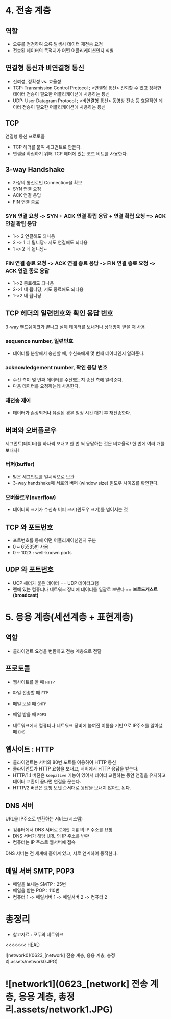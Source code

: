 # 4. 전송 계층

## 역할

- 오류를 점검하여 오류 발생시 데이터 재전송 요청
- 전송된 데이터의 목적지가 어떤 어플리케이션인지 식별



## 연결형 통신과 비연결형 통신

- 신뢰성, 정확성 vs. 효율성
- TCP: Transmission Control Protocol ; <연결형 통신> 신뢰할 수 있고 정확한 데이터 전송이 필요한 어플리케이션에 사용하는 통신
- UDP: User Datagram Protocol ; <비연결형 통신> 동영상 전송 등 효율적인 데이터 전송이 필요한 어플리케이션에 사용하는 통신



## TCP

연결형 통신 프로토콜

- TCP 헤더를 붙여 세그먼트로 만든다.
- 연결을 확립하기 위해 TCP 헤더에 있는 코드 비트를 사용한다.



## 3-way Handshake

- 가상의 통신로인 Connection을 확보
- SYN 연결 요청
- ACK 연결 응답
- FIN 연결 종료



### SYN 연결 요청 -> SYN + ACK 연결 확립 응답 + 연결 확립 요청 => ACK 연결 확립 응답

- 1-> 2 연결해도 되나용
- 2 -> 1 네 됩니당~ 저도 연결해도 되나용
- 1 -> 2 네 됩니당~



### FIN 연결 종료 요청 -> ACK 연결 종료 응답 -> FIN 연결 종료 요청 -> ACK 연결 종료 응답

- 1->2 종료해도 되나용
- 2->1 네 됩니당, 저도 종료해도 되나용
- 1->2 네 됩니당



## TCP 헤더의 일련번호와 확인 응답 번호

3-way 핸드쉐이크가 끝나고 실제 데이터를 보내거나 상대방이 받을 때 사용

### sequence number, 일련번호

- 데이터를 분할해서 송신할 때, 수신측에게 몇 번째 데이터인지 알려준다.

### acknowledgement number, 확인 응답 번호

- 수신 측이 몇 번째 데이터를 수신했는지 송신 측에 알려준다.
- 다음 데이터를 요청하는데 사용한다.

### 재전송 제어

- 데이터가 손상되거나 유실된 경우 일정 시간 대기 후 재전송한다.



## 버퍼와 오버플로우

세그먼트(데이터)를 하나씩 보내고 한 번 씩 응답하는 것은 비효율적! 한 번에 여러 개를 보내자!

### 버퍼(buffer)

- 받은 세그먼트를 일시적으로 보관
- 3-way handshake때 서로의 버퍼 (window size) 윈도우 사이즈를 확인한다.

### 오버플로우(overflow)

- 데이터의 크기가 수신측 버퍼 크키(윈도우 크기)를 넘어서는 것





## TCP 와 포트번호

- 포트번호를 통해 어떤 어플리케이션인지 구분
- 0 ~ 65535번 사용
- 0 ~ 1023 : well-known ports



## UDP 와 포트번호

- UCP 헤더가 붙은 데이터 == UDP 데이터그램
- 랜에 있는 컴퓨터나 네트워크 장비에 데이터를 일괄로 보낸다 == **브로드캐스트(broadcast)**







# 5. 응용 계층(세션계층 + 표현계층)

## 역할

- 클라이언트 요청을 변환하고 전송 계층으로 전달



## 프로토콜

- 웹사이트를 볼 때 `HTTP`
- 파일 전송할 때 `FTP`
- 메일 보낼 때 `SMTP` 

- 메일 받을 때 `POP3` 
- 네트워크에서 컴퓨터나 네트워크 장비에 붙여진 이름을 기반으로 IP주소를 알아낼 때 `DNS` 



## 웹사이트 : HTTP

- 클라이언트는 서버의 80번 포트를 이용하여 HTTP 통신
- 클라이언트가 HTTP 요청을 보내고, 서버에서 HTTP 응답을 받는다.
- HTTP/1.1 버젼은 `keepalive` 기능이 있어서 데이터 교환하는 동안 연결을 유지하고 데이터 교환이 끝나면 연결을 끊는다.
- HTTP/2 버젼은 요청 보낸 순서대로 응답을 보내지 않아도 된다.



## DNS 서버

URL을 IP주소로 변환하는 서비스(시스템)

- 컴퓨터에서 DNS 서버로 `도메인 이름` 의 IP 주소를 요청
- DNS 서버가 해당 URL 의 IP 주소를 반환
- 컴퓨터는 IP 주소로 웹서버에 접속

DNS 서버는 전 세계에 흩어져 있고, 서로 연계하여 동작한다.



## 메일 서버 SMTP, POP3

- 메일을 보내는 SMTP : 25번
- 메일을 받는 POP : 110번
- 컴퓨터 1 -> 메일서버 1 -> 메일서버 2 -> 컴퓨터 2



# 총정리

- 참고자료 : 모두의 네트워크

<<<<<<< HEAD




![network0](0623_[network] 전송 계층, 응용 계층, 총정리.assets/network0.JPG)

![network1](0623_[network] 전송 계층, 응용 계층, 총정리.assets/network1.JPG)
=======
